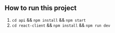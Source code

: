 ## How to run this project
1. `cd api` && `npm install` && `npm start`
2. `cd react-client` && `npm install` && `npm run dev`

